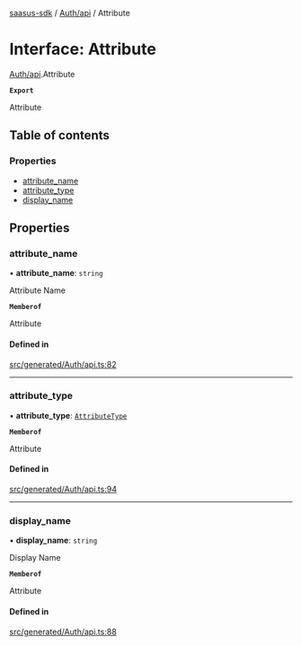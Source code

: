 [saasus-sdk](../README.md) / [Auth/api](../modules/Auth_api.md) / Attribute

# Interface: Attribute

[Auth/api](../modules/Auth_api.md).Attribute

**`Export`**

Attribute

## Table of contents

### Properties

- [attribute\_name](Auth_api.Attribute.md#attribute_name)
- [attribute\_type](Auth_api.Attribute.md#attribute_type)
- [display\_name](Auth_api.Attribute.md#display_name)

## Properties

### attribute\_name

• **attribute\_name**: `string`

Attribute Name

**`Memberof`**

Attribute

#### Defined in

[src/generated/Auth/api.ts:82](https://github.com/saasus-platform/saasus-sdk-javascript/blob/2c78b0a/src/generated/Auth/api.ts#L82)

___

### attribute\_type

• **attribute\_type**: [`AttributeType`](../enums/Auth_api.AttributeType.md)

**`Memberof`**

Attribute

#### Defined in

[src/generated/Auth/api.ts:94](https://github.com/saasus-platform/saasus-sdk-javascript/blob/2c78b0a/src/generated/Auth/api.ts#L94)

___

### display\_name

• **display\_name**: `string`

Display Name

**`Memberof`**

Attribute

#### Defined in

[src/generated/Auth/api.ts:88](https://github.com/saasus-platform/saasus-sdk-javascript/blob/2c78b0a/src/generated/Auth/api.ts#L88)
